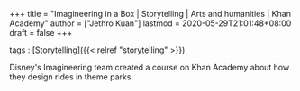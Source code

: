 +++
title = "Imagineering in a Box | Storytelling | Arts and humanities | Khan Academy"
author = ["Jethro Kuan"]
lastmod = 2020-05-29T21:01:48+08:00
draft = false
+++

tags
: [Storytelling]({{< relref "storytelling" >}})

Disney's Imagineering team created a course on Khan Academy about how they design rides in theme parks.
